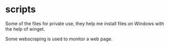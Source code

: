 # scripts

Some of the files for private use, they help me install files on Windows with the help of winget.

Some webscraping is used to monitor a web page.
